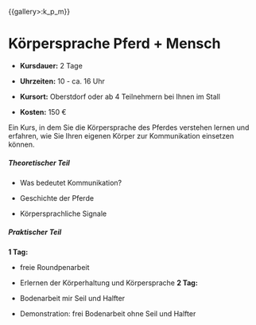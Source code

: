 {{gallery>:k_p_m}}
# Körpersprache Pferd + Mensch

*  **Kursdauer:** 2 Tage

*  **Uhrzeiten:** 10 - ca. 16 Uhr

*  **Kursort:** Oberstdorf oder ab 4 Teilnehmern bei Ihnen im Stall

*  **Kosten:** 150 €

Ein Kurs, in dem Sie die Körpersprache des Pferdes verstehen lernen und erfahren, wie Sie Ihren eigenen Körper zur Kommunikation einsetzen können.
##### Theoretischer Teil

*  Was bedeutet Kommunikation?

*  Geschichte der Pferde

*  Körpersprachliche Signale

##### Praktischer Teil

 **1 Tag:**

*  freie Roundpenarbeit

*  Erlernen der Körperhaltung und Körpersprache
**2 Tag:**

*  Bodenarbeit mir Seil und Halfter

*  Demonstration: frei Bodenarbeit ohne Seil und Halfter
